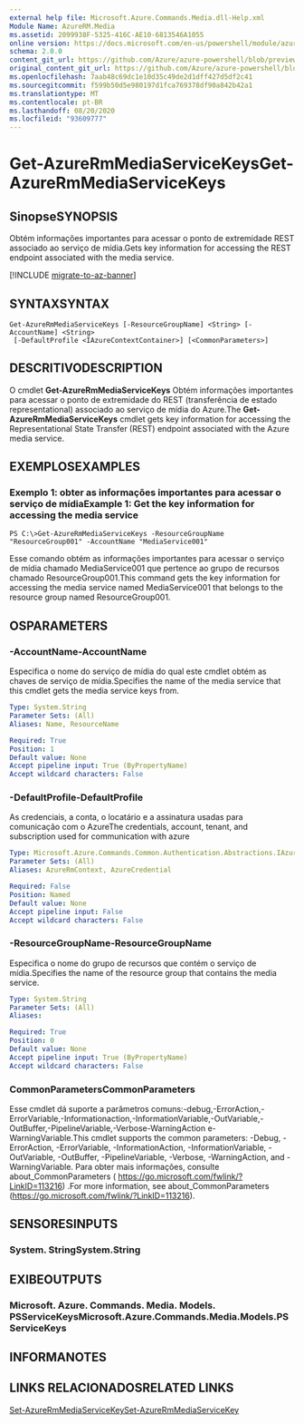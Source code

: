 ```yaml
---
external help file: Microsoft.Azure.Commands.Media.dll-Help.xml
Module Name: AzureRM.Media
ms.assetid: 2099938F-5325-416C-AE10-6813546A1055
online version: https://docs.microsoft.com/en-us/powershell/module/azurerm.media/get-azurermmediaservicekeys
schema: 2.0.0
content_git_url: https://github.com/Azure/azure-powershell/blob/preview/src/ResourceManager/Media/Commands.Media/help/Get-AzureRmMediaServiceKeys.md
original_content_git_url: https://github.com/Azure/azure-powershell/blob/preview/src/ResourceManager/Media/Commands.Media/help/Get-AzureRmMediaServiceKeys.md
ms.openlocfilehash: 7aab48c69dc1e10d35c49de2d1dff427d5df2c41
ms.sourcegitcommit: f599b50d5e980197d1fca769378df90a842b42a1
ms.translationtype: MT
ms.contentlocale: pt-BR
ms.lasthandoff: 08/20/2020
ms.locfileid: "93609777"
---
```

# <span data-ttu-id="ffafe-101">Get-AzureRmMediaServiceKeys</span><span class="sxs-lookup"><span data-stu-id="ffafe-101">Get-AzureRmMediaServiceKeys</span></span>

## <span data-ttu-id="ffafe-102">Sinopse</span><span class="sxs-lookup"><span data-stu-id="ffafe-102">SYNOPSIS</span></span>
<span data-ttu-id="ffafe-103">Obtém informações importantes para acessar o ponto de extremidade REST associado ao serviço de mídia.</span><span class="sxs-lookup"><span data-stu-id="ffafe-103">Gets key information for accessing the REST endpoint associated with the media service.</span></span>

[!INCLUDE [migrate-to-az-banner](../../includes/migrate-to-az-banner.md)]

## <span data-ttu-id="ffafe-104">SYNTAX</span><span class="sxs-lookup"><span data-stu-id="ffafe-104">SYNTAX</span></span>

```
Get-AzureRmMediaServiceKeys [-ResourceGroupName] <String> [-AccountName] <String>
 [-DefaultProfile <IAzureContextContainer>] [<CommonParameters>]
```

## <span data-ttu-id="ffafe-105">DESCRITIVO</span><span class="sxs-lookup"><span data-stu-id="ffafe-105">DESCRIPTION</span></span>
<span data-ttu-id="ffafe-106">O cmdlet **Get-AzureRmMediaServiceKeys** Obtém informações importantes para acessar o ponto de extremidade do REST (transferência de estado representational) associado ao serviço de mídia do Azure.</span><span class="sxs-lookup"><span data-stu-id="ffafe-106">The **Get-AzureRmMediaServiceKeys** cmdlet gets key information for accessing the Representational State Transfer (REST) endpoint associated with the Azure media service.</span></span>

## <span data-ttu-id="ffafe-107">EXEMPLOS</span><span class="sxs-lookup"><span data-stu-id="ffafe-107">EXAMPLES</span></span>

### <span data-ttu-id="ffafe-108">Exemplo 1: obter as informações importantes para acessar o serviço de mídia</span><span class="sxs-lookup"><span data-stu-id="ffafe-108">Example 1: Get the key information for accessing the media service</span></span>
```
PS C:\>Get-AzureRmMediaServiceKeys -ResourceGroupName "ResourceGroup001" -AccountName "MediaService001"
```

<span data-ttu-id="ffafe-109">Esse comando obtém as informações importantes para acessar o serviço de mídia chamado MediaService001 que pertence ao grupo de recursos chamado ResourceGroup001.</span><span class="sxs-lookup"><span data-stu-id="ffafe-109">This command gets the key information for accessing the media service named MediaService001 that belongs to the resource group named ResourceGroup001.</span></span>

## <span data-ttu-id="ffafe-110">OS</span><span class="sxs-lookup"><span data-stu-id="ffafe-110">PARAMETERS</span></span>

### <span data-ttu-id="ffafe-111">-AccountName</span><span class="sxs-lookup"><span data-stu-id="ffafe-111">-AccountName</span></span>
<span data-ttu-id="ffafe-112">Especifica o nome do serviço de mídia do qual este cmdlet obtém as chaves de serviço de mídia.</span><span class="sxs-lookup"><span data-stu-id="ffafe-112">Specifies the name of the media service that this cmdlet gets the media service keys from.</span></span>

```yaml
Type: System.String
Parameter Sets: (All)
Aliases: Name, ResourceName

Required: True
Position: 1
Default value: None
Accept pipeline input: True (ByPropertyName)
Accept wildcard characters: False
```

### <span data-ttu-id="ffafe-113">-DefaultProfile</span><span class="sxs-lookup"><span data-stu-id="ffafe-113">-DefaultProfile</span></span>
<span data-ttu-id="ffafe-114">As credenciais, a conta, o locatário e a assinatura usadas para comunicação com o Azure</span><span class="sxs-lookup"><span data-stu-id="ffafe-114">The credentials, account, tenant, and subscription used for communication with azure</span></span>

```yaml
Type: Microsoft.Azure.Commands.Common.Authentication.Abstractions.IAzureContextContainer
Parameter Sets: (All)
Aliases: AzureRmContext, AzureCredential

Required: False
Position: Named
Default value: None
Accept pipeline input: False
Accept wildcard characters: False
```

### <span data-ttu-id="ffafe-115">-ResourceGroupName</span><span class="sxs-lookup"><span data-stu-id="ffafe-115">-ResourceGroupName</span></span>
<span data-ttu-id="ffafe-116">Especifica o nome do grupo de recursos que contém o serviço de mídia.</span><span class="sxs-lookup"><span data-stu-id="ffafe-116">Specifies the name of the resource group that contains the media service.</span></span>

```yaml
Type: System.String
Parameter Sets: (All)
Aliases:

Required: True
Position: 0
Default value: None
Accept pipeline input: True (ByPropertyName)
Accept wildcard characters: False
```

### <span data-ttu-id="ffafe-117">CommonParameters</span><span class="sxs-lookup"><span data-stu-id="ffafe-117">CommonParameters</span></span>
<span data-ttu-id="ffafe-118">Esse cmdlet dá suporte a parâmetros comuns:-debug,-ErrorAction,-ErrorVariable,-Informationaction,-InformationVariable,-OutVariable,-OutBuffer,-PipelineVariable,-Verbose-WarningAction e-WarningVariable.</span><span class="sxs-lookup"><span data-stu-id="ffafe-118">This cmdlet supports the common parameters: -Debug, -ErrorAction, -ErrorVariable, -InformationAction, -InformationVariable, -OutVariable, -OutBuffer, -PipelineVariable, -Verbose, -WarningAction, and -WarningVariable.</span></span> <span data-ttu-id="ffafe-119">Para obter mais informações, consulte about_CommonParameters ( https://go.microsoft.com/fwlink/?LinkID=113216) .</span><span class="sxs-lookup"><span data-stu-id="ffafe-119">For more information, see about_CommonParameters (https://go.microsoft.com/fwlink/?LinkID=113216).</span></span>

## <span data-ttu-id="ffafe-120">SENSORES</span><span class="sxs-lookup"><span data-stu-id="ffafe-120">INPUTS</span></span>

### <span data-ttu-id="ffafe-121">System. String</span><span class="sxs-lookup"><span data-stu-id="ffafe-121">System.String</span></span>

## <span data-ttu-id="ffafe-122">EXIBE</span><span class="sxs-lookup"><span data-stu-id="ffafe-122">OUTPUTS</span></span>

### <span data-ttu-id="ffafe-123">Microsoft. Azure. Commands. Media. Models. PSServiceKeys</span><span class="sxs-lookup"><span data-stu-id="ffafe-123">Microsoft.Azure.Commands.Media.Models.PSServiceKeys</span></span>

## <span data-ttu-id="ffafe-124">INFORMA</span><span class="sxs-lookup"><span data-stu-id="ffafe-124">NOTES</span></span>

## <span data-ttu-id="ffafe-125">LINKS RELACIONADOS</span><span class="sxs-lookup"><span data-stu-id="ffafe-125">RELATED LINKS</span></span>

[<span data-ttu-id="ffafe-126">Set-AzureRmMediaServiceKey</span><span class="sxs-lookup"><span data-stu-id="ffafe-126">Set-AzureRmMediaServiceKey</span></span>](./Set-AzureRmMediaServiceKey.md)


